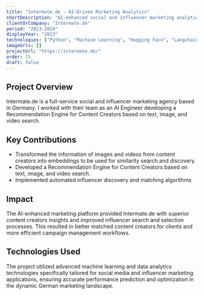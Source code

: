 ```yaml
---
title: "Intermate.de - AI-Driven Marketing Analytics"
shortDescription: "AI-enhanced social and influencer marketing analytics platform for German market"
clientOrCompany: "Intermate.de"
period: "2023-2024"
displayYear: "2023"
technologies: ["Python", "Machine Learning", "Hugging Face", "Langchain", "FastAPI", "CLIP", "AWS"]
imageUrls: []
projectUrl: "https://intermate.de/"
order: 15
draft: false
---
```


## Project Overview

Intermate.de is a full-service social and influencer marketing agency based in Germany. I worked with their team as an AI Engineer developing a Recommendation Engine for Content Creators based on text, image, and video search.

## Key Contributions

- Transformed the information of images and videos from content creators into embeddings to be used for similarity search and discovery.
- Developed a Recommendation Engine for Content Creators based on text, image, and video search.
- Implemented automated influencer discovery and matching algorithms


## Impact

The AI-enhanced marketing platform provided Intermate.de with superior content creators insights and improved influencer search and selection processes. This resulted in better matched content creators for clients and more efficient campaign management workflows.

## Technologies Used

The project utilized advanced machine learning and data analytics technologies specifically tailored for social media and influencer marketing applications, ensuring accurate performance prediction and optimization in the dynamic German marketing landscape. 